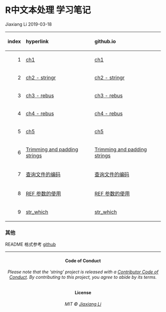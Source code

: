 R中文本处理 学习笔记
================
Jiaxiang Li
2019-03-18

<!-- README.md is generated from README.Rmd. Please edit that file -->

<table>

<thead>

<tr>

<th style="text-align:right;">

index

</th>

<th style="text-align:left;">

hyperlink

</th>

<th style="text-align:left;">

github.io

</th>

</tr>

</thead>

<tbody>

<tr>

<td style="text-align:right;">

1

</td>

<td style="text-align:left;">

<a href="./ch1.md" style="     " >ch1</a>

</td>

<td style="text-align:left;">

<a href="./ch1" style="     " >ch1</a>

</td>

</tr>

<tr>

<td style="text-align:right;">

2

</td>

<td style="text-align:left;">

<a href="./ch2.md" style="     " >ch2 - stringr</a>

</td>

<td style="text-align:left;">

<a href="./ch2" style="     " >ch2 - stringr</a>

</td>

</tr>

<tr>

<td style="text-align:right;">

3

</td>

<td style="text-align:left;">

<a href="./ch3.md" style="     " >ch3 - rebus</a>

</td>

<td style="text-align:left;">

<a href="./ch3" style="     " >ch3 - rebus</a>

</td>

</tr>

<tr>

<td style="text-align:right;">

4

</td>

<td style="text-align:left;">

<a href="./ch4.md" style="     " >ch4 - rebus</a>

</td>

<td style="text-align:left;">

<a href="./ch4" style="     " >ch4 - rebus</a>

</td>

</tr>

<tr>

<td style="text-align:right;">

5

</td>

<td style="text-align:left;">

<a href="./ch5.Rmd" style="     " >ch5</a>

</td>

<td style="text-align:left;">

<a href="./ch5" style="     " >ch5</a>

</td>

</tr>

<tr>

<td style="text-align:right;">

6

</td>

<td style="text-align:left;">

<a href="./chr-trim-pad.md" style="     " >Trimming and padding
strings</a>

</td>

<td style="text-align:left;">

<a href="./chr-trim-pad" style="     " >Trimming and padding strings</a>

</td>

</tr>

<tr>

<td style="text-align:right;">

7

</td>

<td style="text-align:left;">

<a href="./file_encoding.md" style="     " >查询文件的编码</a>

</td>

<td style="text-align:left;">

<a href="./file_encoding" style="     " >查询文件的编码</a>

</td>

</tr>

<tr>

<td style="text-align:right;">

8

</td>

<td style="text-align:left;">

<a href="./ref-use.md" style="     " >REF 参数的使用</a>

</td>

<td style="text-align:left;">

<a href="./ref-use" style="     " >REF 参数的使用</a>

</td>

</tr>

<tr>

<td style="text-align:right;">

9

</td>

<td style="text-align:left;">

<a href="./str_which.md" style="     " >str\_which</a>

</td>

<td style="text-align:left;">

<a href="./str_which" style="     " >str\_which</a>

</td>

</tr>

</tbody>

</table>

### 其他

README 格式参考 [github](https://github.com/JiaxiangBU/phv)

-----

<h4 align="center">

**Code of Conduct**

</h4>

<h6 align="center">

Please note that the ‘string’ project is released with a [Contributor
Code of Conduct](CODE_OF_CONDUCT.md). By contributing to this project,
you agree to abide by its terms.

</h6>

<h4 align="center">

**License**

</h4>

<h6 align="center">

MIT © [Jiaxiang Li](LICENSE)

</h6>
